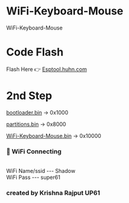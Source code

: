# WiFi-Keyboard-Mouse
WiFi-Keyboard-Mouse

# Code Flash
Flash Here 👉 <a href="https://esptool.huhn.com/">Esptool.huhn.com</a>
# 2nd Step
<a href="https://github.com/esp32king/WiFi-Keyboard-Mouse/raw/refs/heads/main/bootloader.bin">bootloader.bin</a> → 0x1000

<a href="https://github.com/esp32king/WiFi-Keyboard-Mouse/raw/refs/heads/main/bootloader.bin">partitions.bin</a> → 0x8000

<a href="https://github.com/esp32king/WiFi-Keyboard-Mouse/raw/refs/heads/main/WiFi-keyboard-mouse.bin">WiFi-Keyboard-Mouse.bin</a> → 0x10000

### 🛜 WiFi Connecting
<br>WiFi Name/ssid --- Shadow</br>
WiFi Pass      --- super61

### created by Krishna Rajput UP61
